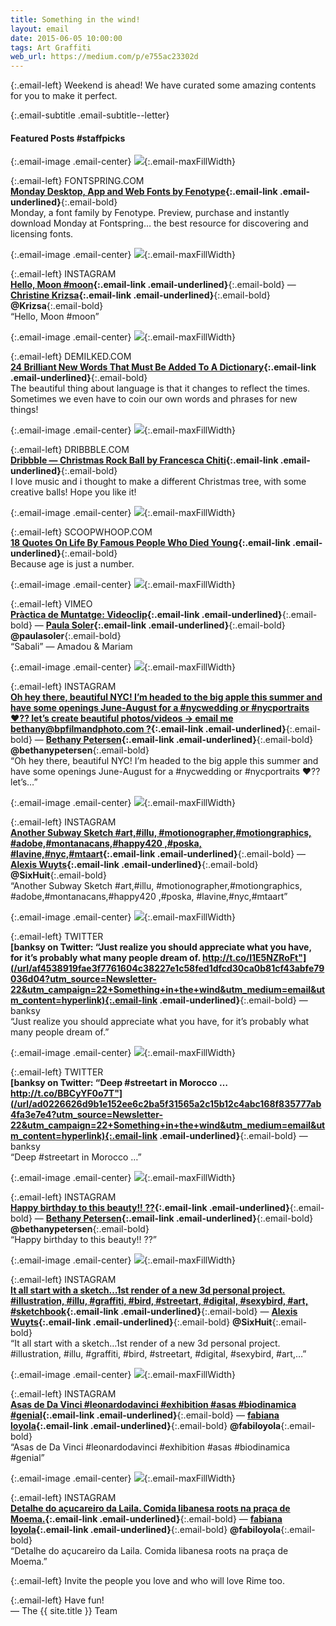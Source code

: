 ```yaml
---
title: Something in the wind!
layout: email
date: 2015-06-05 10:00:00
tags: Art Graffiti
web_url: https://medium.com/p/e755ac23302d
---
```


{:.email-left}
Weekend is ahead! We have curated some amazing contents for you to make it perfect.

{:.email-subtitle .email-subtitle--letter}
#### Featured Posts #staffpicks


{:.email-image .email-center}
![](/assets/email/07-monday.png){:.email-maxFillWidth}

{:.email-left}
FONTSPRING.COM  
**[Monday Desktop, App and Web Fonts by Fenotype](/url/26556ec8e95e8842f4311277ba862522901cd45f3bba664f9cae8d2169c9c594?utm_source=Newsletter-22&utm_campaign=22+Something+in+the+wind&utm_medium=email&utm_content=hyperlink){:.email-link .email-underlined}**{:.email-bold}  
Monday, a font family by Fenotype. Preview, purchase and instantly download Monday at Fontspring… the best resource for discovering and licensing fonts.


{:.email-image .email-center}
![](/assets/email/07-11193188_779452448837175_1493061734_n.jpg){:.email-maxFillWidth}

{:.email-left}
INSTAGRAM    
**[Hello, Moon #moon](/url/f1355b6c15062674d825483a13d285ce5fd82539a0239b00c4afa227ff9017fd?utm_source=Newsletter-22&utm_campaign=22+Something+in+the+wind&utm_medium=email&utm_content=hyperlink){:.email-link .email-underlined}**{:.email-bold} — **[Christine Krizsa](/@Krizsa){:.email-link .email-underlined}**{:.email-bold} **@Krizsa**{:.email-bold}  
“Hello, Moon #moon”


{:.email-image .email-center}
![](/assets/email/07-new-modern-funny-random-words-portmanteaus-fb-2.jpg){:.email-maxFillWidth}

{:.email-left}
DEMILKED.COM  
**[24 Brilliant New Words That Must Be Added To A Dictionary](/url/784e2f6df1b1a2bbbaf11ab0f6807a72bd414923988cf5b341f27875902ad232?utm_source=Newsletter-22&utm_campaign=22+Something+in+the+wind&utm_medium=email&utm_content=hyperlink){:.email-link .email-underlined}**{:.email-bold}  
The beautiful thing about language is that it changes to reflect the times. Sometimes we even have to coin our own words and phrases for new things!


{:.email-image .email-center}
![](/assets/email/07-palline_animation.gif){:.email-maxFillWidth}

{:.email-left}
DRIBBBLE.COM  
**[Dribbble — Christmas Rock Ball by Francesca Chiti](/url/6a4ce8961cf46da633885843df014e4d4ed5c33d0c62723fd4a04bb7602a2c18?utm_source=Newsletter-22&utm_campaign=22+Something+in+the+wind&utm_medium=email&utm_content=hyperlink){:.email-link .email-underlined}**{:.email-bold}  
I love music and i thought to make a different Christmas tree, with some creative balls! Hope you like it!


{:.email-image .email-center}
![](/assets/email/07-quot2.jpg){:.email-maxFillWidth}

{:.email-left}
SCOOPWHOOP.COM  
**[18 Quotes On Life By Famous People Who Died Young](/url/33a453ae70eb9aaf4e1c5ed178e0d48ecf2cb8a84e2eefddfa5f935242b7b795?utm_source=Newsletter-22&utm_campaign=22+Something+in+the+wind&utm_medium=email&utm_content=hyperlink){:.email-link .email-underlined}**{:.email-bold}  
Because age is just a number.


{:.email-image .email-center}
![](/assets/email/07-515802460_640.jpg){:.email-maxFillWidth}

{:.email-left}
VIMEO  
**[Pràctica de Muntatge: Videoclip](/url/935f4f8b86c43e6c3fdb2f14a3bafa85c09a62f2107b85130eccf77fa42800c4?utm_source=Newsletter-22&utm_campaign=22+Something+in+the+wind&utm_medium=email&utm_content=hyperlink){:.email-link .email-underlined}**{:.email-bold} — **[Paula Soler](/@paulasoler){:.email-link .email-underlined}**{:.email-bold} **@paulasoler**{:.email-bold}  
“Sabali” — Amadou & Mariam


{:.email-image .email-center}
![](/assets/email/07-11117083_1632336270320185_877213999_n.jpg){:.email-maxFillWidth}

{:.email-left}
INSTAGRAM  
**[Oh hey there, beautiful NYC! I’m headed to the big apple this summer and have some openings June-August for a #nycwedding or #nycportraits ❤?? let’s create beautiful photos/videos → email me bethany@bpfilmandphoto.com ?](/url/10cda22093d7c460cba1e46571865509e50718c39302533179b16492333b5abd?utm_source=Newsletter-22&utm_campaign=22+Something+in+the+wind&utm_medium=email&utm_content=hyperlink){:.email-link .email-underlined}**{:.email-bold} — **[Bethany Petersen](/@bethanypetersen){:.email-link .email-underlined}**{:.email-bold} **@bethanypetersen**{:.email-bold}  
“Oh hey there, beautiful NYC! I’m headed to the big apple this summer and have some openings June-August for a #nycwedding or #nycportraits ❤?? let’s…”


{:.email-image .email-center}
![](/assets/email/07-11176248_343465115843338_452831447_n.jpg){:.email-maxFillWidth}

{:.email-left}
INSTAGRAM  
**[Another Subway Sketch #art,#illu, #motionographer,#motiongraphics, #adobe,#montanacans,#happy420 ,#poska, #lavine,#nyc,#mtaart](/url/5e303b70d2360ad49e1a46efcca655c205cd44f25a388568cecea808827c64b2?utm_source=Newsletter-22&utm_campaign=22+Something+in+the+wind&utm_medium=email&utm_content=hyperlink){:.email-link .email-underlined}**{:.email-bold} — **[Alexis Wuyts](/@SixHuit){:.email-link .email-underlined}**{:.email-bold} **@SixHuit**{:.email-bold}  
“Another Subway Sketch #art,#illu, #motionographer,#motiongraphics, #adobe,#montanacans,#happy420 ,#poska, #lavine,#nyc,#mtaart”


{:.email-image .email-center}
![](/assets/email/07-AAGY187i_400x400.jpg){:.email-maxFillWidth}

{:.email-left}
TWITTER  
**[banksy on Twitter: “Just realize you should appreciate what you have, for it’s probably what many people dream of. http://t.co/l1E5NZRoFt"](/url/af4538919fae3f7761604c38227e1c58fed1dfcd30ca0b81cf43abfe79036d04?utm_source=Newsletter-22&utm_campaign=22+Something+in+the+wind&utm_medium=email&utm_content=hyperlink){:.email-link .email-underlined}**{:.email-bold} — banksy  
“Just realize you should appreciate what you have, for it’s probably what many people dream of.”


{:.email-image .email-center}
![](/assets/email/07-AAGY187i_400x400.jpg){:.email-maxFillWidth}

{:.email-left}
TWITTER  
**[banksy on Twitter: “Deep #streetart in Morocco … http://t.co/BBCyYF0o7T"](/url/ad0226626d9b1e152ee6c2ba5f31565a2c15b12c4abc168f835777ab4fa3e7e4?utm_source=Newsletter-22&utm_campaign=22+Something+in+the+wind&utm_medium=email&utm_content=hyperlink){:.email-link .email-underlined}**{:.email-bold} — banksy  
“Deep #streetart in Morocco …”


{:.email-image .email-center}
![](/assets/email/07-11190236_1444413669185680_1396680911_n.jpg){:.email-maxFillWidth}

{:.email-left}
INSTAGRAM  
**[Happy birthday to this beauty!! ??](/url/33d6acd082937827a2f4f69b88313cc8a422bd7a20688de50d9a5bf7ce2f69b8?utm_source=Newsletter-22&utm_campaign=22+Something+in+the+wind&utm_medium=email&utm_content=hyperlink){:.email-link .email-underlined}**{:.email-bold} — **[Bethany Petersen](/@bethanypetersen){:.email-link .email-underlined}**{:.email-bold} **@bethanypetersen**{:.email-bold}  
“Happy birthday to this beauty!! ??”


{:.email-image .email-center}
![](/assets/email/07-11189631_477366215754255_1101980612_n.jpg){:.email-maxFillWidth}

{:.email-left}
INSTAGRAM  
**[It all start with a sketch…1st render of a new 3d personal project. #illustration, #illu, #graffiti, #bird, #streetart, #digital, #sexybird, #art, #sketchbook](/url/9c300cb9014a4bb67f76396aa8e8b7348da0469b3a2d67ed65bcd201f04ed26b?utm_source=Newsletter-22&utm_campaign=22+Something+in+the+wind&utm_medium=email&utm_content=hyperlink){:.email-link .email-underlined}**{:.email-bold} — **[Alexis Wuyts](/@SixHuit){:.email-link .email-underlined}**{:.email-bold} **@SixHuit**{:.email-bold}  
“It all start with a sketch…1st render of a new 3d personal project. #illustration, #illu, #graffiti, #bird, #streetart, #digital, #sexybird, #art,…”


{:.email-image .email-center}
![](/assets/email/07-11111456_482540501895369_1787040518_n.jpg){:.email-maxFillWidth}

{:.email-left}
INSTAGRAM  
**[Asas de Da Vinci #leonardodavinci #exhibition #asas #biodinamica #genial](/url/484b6b53dfd967a26ad5d1de1797b5d8d776b57cb334ebf5d1acf27fccc8169f?utm_source=Newsletter-22&utm_campaign=22+Something+in+the+wind&utm_medium=email&utm_content=hyperlink){:.email-link .email-underlined}**{:.email-bold} — **[fabiana loyola](/@fabiloyola){:.email-link .email-underlined}**{:.email-bold} **@fabiloyola**{:.email-bold}  
“Asas de Da Vinci #leonardodavinci #exhibition #asas #biodinamica #genial”


{:.email-image .email-center}
![](/assets/email/07-11055981_1627430637487129_445012784_n.jpg){:.email-maxFillWidth}

{:.email-left}
INSTAGRAM  
**[Detalhe do açucareiro da Laila. Comida libanesa roots na praça de Moema.](/url/327a6c77ffac03a386f615dd006a7ef64ef77fd74956534b511f376603e6cf43?utm_source=Newsletter-22&utm_campaign=22+Something+in+the+wind&utm_medium=email&utm_content=hyperlink){:.email-link .email-underlined}**{:.email-bold} — **[fabiana loyola](/@fabiloyola){:.email-link .email-underlined}**{:.email-bold} **@fabiloyola**{:.email-bold}  
“Detalhe do açucareiro da Laila. Comida libanesa roots na praça de Moema.”

{:.email-left}
Invite the people you love and who will love Rime too.

{:.email-left}
Have fun!<br>
— The {{ site.title }} Team